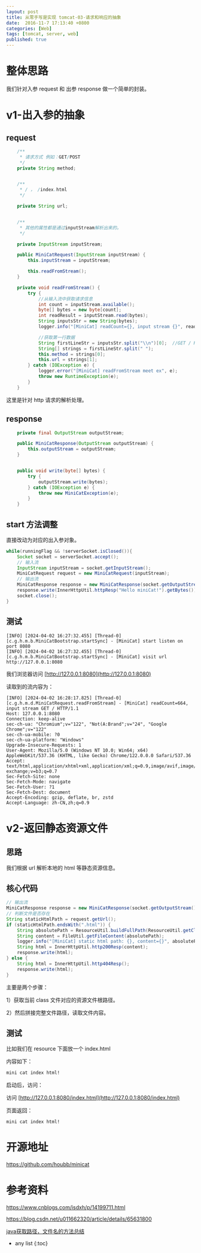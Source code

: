 ```yaml
---
layout: post
title: 从零手写是实现 tomcat-03-请求和响应的抽象
date:  2016-11-7 17:13:40 +0800
categories: [Web]
tags: [tomcat, server, web]
published: true
---
```


# 整体思路

我们针对入参 request 和 出参 response 做一个简单的封装。

# v1-出入参的抽象

## request

```java
    /**
     * 请求方式 例如：GET/POST
     */
    private String method;


    /**
     * / ， /index.html
     */

    private String url;


    /**
     * 其他的属性都是通过inputStream解析出来的。
     */

    private InputStream inputStream;

    public MiniCatRequest(InputStream inputStream) {
        this.inputStream = inputStream;

        this.readFromStream();
    }

    private void readFromStream() {
        try {
            //从输入流中获取请求信息
            int count = inputStream.available();
            byte[] bytes = new byte[count];
            int readResult = inputStream.read(bytes);
            String inputsStr = new String(bytes);
            logger.info("[MiniCat] readCount={}, input stream {}", readResult, inputsStr);

            //获取第一行数据
            String firstLineStr = inputsStr.split("\\n")[0];  //GET / HTTP/1.1
            String[] strings = firstLineStr.split(" ");
            this.method = strings[0];
            this.url = strings[1];
        } catch (IOException e) {
            logger.error("[MiniCat] readFromStream meet ex", e);
            throw new RuntimeException(e);
        }
    }
```

这里是针对 http 请求的解析处理。

## response

```java
    private final OutputStream outputStream;

    public MiniCatResponse(OutputStream outputStream) {
        this.outputStream = outputStream;
    }


    public void write(byte[] bytes) {
        try {
            outputStream.write(bytes);
        } catch (IOException e) {
            throw new MiniCatException(e);
        }
    }
```

## start 方法调整

直接改动为对应的出入参对象。

```java
while(runningFlag && !serverSocket.isClosed()){
    Socket socket = serverSocket.accept();
    // 输入流
    InputStream inputStream = socket.getInputStream();
    MiniCatRequest request = new MiniCatRequest(inputStream);
    // 输出流
    MiniCatResponse response = new MiniCatResponse(socket.getOutputStream());
    response.write(InnerHttpUtil.httpResp("Hello miniCat!").getBytes());
    socket.close();
}
```

## 测试

```
[INFO] [2024-04-02 16:27:32.455] [Thread-0] [c.g.h.m.b.MiniCatBootstrap.startSync] - [MiniCat] start listen on port 8080
[INFO] [2024-04-02 16:27:32.455] [Thread-0] [c.g.h.m.b.MiniCatBootstrap.startSync] - [MiniCat] visit url http://127.0.0.1:8080
```

我们浏览器访问 [http://127.0.0.1:8080](http://127.0.0.1:8080)

读取到的流内容为：

```
[INFO] [2024-04-02 16:28:17.825] [Thread-0] [c.g.h.m.d.MiniCatRequest.readFromStream] - [MiniCat] readCount=664, input stream GET / HTTP/1.1
Host: 127.0.0.1:8080
Connection: keep-alive
sec-ch-ua: "Chromium";v="122", "Not(A:Brand";v="24", "Google Chrome";v="122"
sec-ch-ua-mobile: ?0
sec-ch-ua-platform: "Windows"
Upgrade-Insecure-Requests: 1
User-Agent: Mozilla/5.0 (Windows NT 10.0; Win64; x64) AppleWebKit/537.36 (KHTML, like Gecko) Chrome/122.0.0.0 Safari/537.36
Accept: text/html,application/xhtml+xml,application/xml;q=0.9,image/avif,image/webp,image/apng,*/*;q=0.8,application/signed-exchange;v=b3;q=0.7
Sec-Fetch-Site: none
Sec-Fetch-Mode: navigate
Sec-Fetch-User: ?1
Sec-Fetch-Dest: document
Accept-Encoding: gzip, deflate, br, zstd
Accept-Language: zh-CN,zh;q=0.9
```

# v2-返回静态资源文件

## 思路

我们根据 url 解析本地的 html 等静态资源信息。

## 核心代码

```java
// 输出流
MiniCatResponse response = new MiniCatResponse(socket.getOutputStream());
// 判断文件是否存在
String staticHtmlPath = request.getUrl();
if (staticHtmlPath.endsWith(".html")) {
    String absolutePath = ResourceUtil.buildFullPath(ResourceUtil.getClassRootResource(MiniCatBootstrap.class), staticHtmlPath);
    String content = FileUtil.getFileContent(absolutePath);
    logger.info("[MiniCat] static html path: {}, content={}", absolutePath, content);
    String html = InnerHttpUtil.http200Resp(content);
    response.write(html);
} else {
    String html = InnerHttpUtil.http404Resp();
    response.write(html);
}
```

主要是两个步骤：

1）获取当前 class 文件对应的资源文件根路径。

2）然后拼接完整文件路径，读取文件内容。

## 测试

比如我们在 resource 下面放一个 index.html

内容如下：

```html
mini cat index html!
```

启动后，访问：

访问 [http://127.0.0.1:8080/index.html](http://127.0.0.1:8080/index.html)

页面返回：

```
mini cat index html!
```

# 开源地址

https://github.com/houbb/minicat

# 参考资料

https://www.cnblogs.com/isdxh/p/14199711.html

https://blog.csdn.net/u011662320/article/details/65631800


[java获取路径，文件名的方法总结](https://blog.csdn.net/dudefu011/article/details/49911287)

* any list
{:toc}